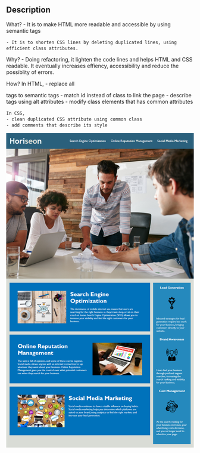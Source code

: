 # <Refactoring>

## Description

  What?
    - It is to make HTML more readable and accessible by using semantic tags

    - It is to shorten CSS lines by deleting duplicated lines, using efficient class attributes.

  Why?
    - Doing refactoring, it lighten the code lines and helps HTML and CSS readable. It eventually increases effiency, accessibility and reduce the possiblity of errors.

  How?
    In HTML, 
    - replace all <div> tags to semantic tags
    - match id instead of class to link the page
    - describe <img> tags using alt attributes
    - modify class elements that has common attributes

    In CSS,
    - clean duplicated CSS attribute using common class
    - add comments that describe its style


![image output](./assets/01-html-css-git-homework-demo.png)



